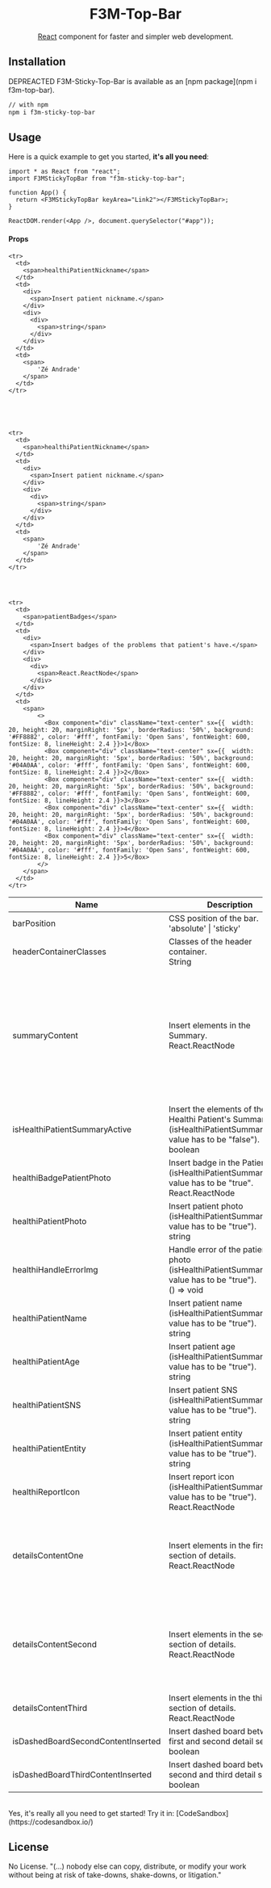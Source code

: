 <!-- <p align="center">
  <a href="https://mpds.f3m.pt/" rel="noopener" target="_blank"><img width="350" src="https://i.imgur.com/OANOfLI.png" alt="MPDS logo"></a></p>
</p> -->

<h1 align="center">F3M-Top-Bar</h1>

<div align="center">

[React](https://reactjs.org/) component for faster and simpler web development.

<!--
[![license](https://img.shields.io/badge/license-MIT-blue.svg)](https://github.com/mui-org/material-ui/blob/master/LICENSE)
[![npm latest package](https://img.shields.io/npm/v/@material-ui/core/latest.svg)](https://www.npmjs.com/package/@material-ui/core)
[![npm next package](https://img.shields.io/npm/v/@material-ui/core/next.svg)](https://www.npmjs.com/package/@material-ui/core)
[![npm downloads](https://img.shields.io/npm/dm/@material-ui/core.svg)](https://www.npmjs.com/package/@material-ui/core)
[![CircleCI](https://img.shields.io/circleci/project/github/mui-org/material-ui/next.svg)](https://app.circleci.com/pipelines/github/mui-org/material-ui?branch=next)
[![Coverage Status](https://img.shields.io/codecov/c/github/mui-org/material-ui/next.svg)](https://codecov.io/gh/mui-org/material-ui/branch/next)
[![Follow on Twitter](https://img.shields.io/twitter/follow/MaterialUI.svg?label=follow+Material-UI)](https://twitter.com/MaterialUI)
[![Dependabot Status](https://api.dependabot.com/badges/status?host=github&repo=mui-org/material-ui)](https://dependabot.com)
[![Average time to resolve an issue](https://isitmaintained.com/badge/resolution/mui-org/material-ui.svg)](https://isitmaintained.com/project/mui-org/material-ui 'Average time to resolve an issue')
[![Crowdin](https://badges.crowdin.net/material-ui-docs/localized.svg)](https://translate.material-ui.com/project/material-ui-docs)
[![Open Collective backers and sponsors](https://img.shields.io/opencollective/all/material-ui)](https://opencollective.com/material-ui) -->

</div>

## Installation
DEPREACTED
F3M-Sticky-Top-Bar is available as an [npm package](npm i f3m-top-bar).

```sh
// with npm
npm i f3m-sticky-top-bar

```

## Usage

Here is a quick example to get you started, **it's all you need**:

```tsx
import * as React from "react";
import F3MStickyTopBar from "f3m-sticky-top-bar";

function App() {
  return <F3MStickyTopBar keyArea="Link2"></F3MStickyTopBar>;
}

ReactDOM.render(<App />, document.querySelector("#app"));
```

<h4>Props</h4>

<table>
  <thead>
    <tr>
      <th>Name</th>
      <th>Description</th>
      <th>Default</th>
    </tr>
  </thead>
  <tbody>
    <tr>
      <td>
        <span>barPosition</span>
      </td>
      <td>
        <div>
          <span>CSS position of the bar.</span>
        </div>
        <div>
          <div>
            <span>'absolute' | 'sticky'</span>
          </div>
        </div>
      </td>
      <td>
        <span>'absolute'</span>
      </td>
    </tr>
    <tr>
      <td>
        <span>headerContainerClasses</span>
      </td>
      <td>
        <div>
          <span>Classes of the header container.</span>
        </div>
        <div>
          <div>
            <span>String</span>
          </div>
        </div>
      </td>
      <td>
        <span>-
        </span>
      </td>
    </tr>
    <tr>
      <td>
        <span>summaryContent</span>
      </td>
      <td>
        <div>
          <span>Insert elements in the Summary.</span>
        </div>
        <div>
          <div>
            <span>React.ReactNode</span>
          </div>
        </div>
      </td>
      <td>
       <>
      <div className="d-flex w-100">
        <div className='position-relative'>
        {healthiBadgePatientPhoto}
          <img
              className={`border rounded my-auto`}
              src={healthiPatientPhoto}
              onError={healthiHandleErrorImg}
              style={{width: 45, height: 45}}
          />
          </div>
          <div className="d-flex flex-column px-3 text-nowrap my-auto" style={{fontFamily: 'Roboto', fontSize: 13}}>
            <div className='d-block' style={{ fontSize: 15}}><b>{healthiPatientNickname}</b> ({healthiPatientAge})</div>
            <div className='d-block'>{healthiPatientName}</div>
          </div>
          <div className="d-flex flex-column w-100 my-auto mx-4  text-nowrap " style={{fontFamily: 'Roboto', fontSize: 13, overflow: 'hidden', textOverflow: 'ellipsis'}}>
            <div className="w-100 text-nowrap" style={{overflow: 'hidden', textOverflow: 'ellipsis'}}><b>SNS:</b> {healthiPatientSNS} {healthiPatientEntity}  |  <b><a>Diagnóstico Principal</a></b>: Ataque Isquêmico Transitó... </div>
            <div className="w-100 text-nowrap" style={{overflow: 'hidden', textOverflow: 'ellipsis'}}><b>Gestor de Caso</b>: Tânia Palma  |  <b>C. Emergência</b>: 933 333 333</div>
          </div>
        <div className=" my-auto">
          <TextField
              id="standard-select-currency"
              className="mx-5"
              select
              label="Episódio"
              value='30/01/2021 (Internamento)'
              /* value={episode}
              onChange={handleChange} */
              variant="standard"
              InputLabelProps={{
                  sx:{fontWeight: 'bold', color: '#444444'}
              }}
              >
              {episodes.map((option) => (
                  <MenuItem key={option.value} value={option.value}>
                      {option.value}
                  </MenuItem>
              ))}
          </TextField>
        </div>
        <div className="d-flex ms-auto my-auto">
            {patientBadges}
        </div>
      </div>
    </>
      </td>
    </tr>
    <tr>
      <td>
        <span>isHealthiPatientSummaryActive</span>
      </td>
      <td>
        <div>
          <span>Insert the elements of the Healthi Patient's Summary. (isHealthiPatientSummaryActive value has to be "false").</span>
        </div>
        <div>
          <div>
            <span>boolean</span>
          </div>
        </div>
      </td>
      <td>
        <span>false</span>
      </td>
    </tr>
    <tr>
      <td>
        <span>healthiBadgePatientPhoto</span>
      </td>
      <td>
        <div>
          <span>Insert badge in the PatientPhoto (isHealthiPatientSummaryActive value has to be "true".</span>
        </div>
        <div>
          <div>
            <span>React.ReactNode</span>
          </div>
        </div>
      </td>
      <td>
        <span><span className={`badge rounded-pill bg-danger`} style={{position: 'absolute', left: '50%', transform: 'translateX(-50%)', zIndex: 1, bottom: -10, fontSize: '7px', textTransform: 'capitalize', width: '42px', maxHeight: '13px'}}>
        Inativo
    </span>,</span>
      </td>
    </tr>
    <tr>
      <td>
        <span>healthiPatientPhoto</span>
      </td>
      <td>
        <div>
          <span>Insert patient photo (isHealthiPatientSummaryActive value has to be "true").
</span>
        </div>
        <div>
          <div>
            <span>string</span>
          </div>
        </div>
      </td>
      <td>
      <span>
        'https://www.looper.com/img/gallery/why-did-the-old-man-play-in-squid-game/l-intro-1633465995.jpg',
</span>
      </td>
    </tr>
    <tr>
      <td>
        <span>healthiHandleErrorImg</span>
      </td>
      <td>
        <div>
          <span>Handle error of the patient photo (isHealthiPatientSummaryActive value has to be "true").</span>
        </div>
        <div>
          <div>
            <span>() => void</span>
          </div>
        </div>
      </td>
      <td>
        <span>
        -
        </span>
      </td>
    </tr>
    <tr>
      <td>
        <span>healthiPatientName</span>
      </td>
      <td>
        <div>
          <span>Insert patient name (isHealthiPatientSummaryActive value has to be "true").</span>
        </div>
        <div>
          <div>
            <span>string</span>
          </div>
        </div>
      </td>
      <td>
        <span>
        'José Pereira Andrade'
        </span>
      </td>
    </tr>
    <tr>
      <td>
        <span>healthiPatientAge</span>
      </td>
      <td>
        <div>
          <span>Insert patient age (isHealthiPatientSummaryActive value has to be "true").</span>
        </div>
        <div>
          <div>
            <span>string</span>
          </div>
        </div>
      </td>
      <td>
        <span>
            '92 anos'
        </span>
      </td>
    </tr>
    <tr>
      <td>
        <span>healthiPatientSNS</span>
      </td>
      <td>
        <div>
          <span>Insert patient SNS (isHealthiPatientSummaryActive value has to be "true").</span>
        </div>
        <div>
          <div>
            <span>string</span>
          </div>
        </div>
      </td>
      <td>
        <span>
            '001'
        </span>
      </td>
    </tr>
    <tr>
      <td>
        <span>healthiPatientEntity</span>
      </td>
      <td>
        <div>
          <span>Insert patient entity (isHealthiPatientSummaryActive value has to be "true").</span>
        </div>
        <div>
          <div>
            <span>string</span>
          </div>
        </div>
      </td>
      <td>
        <span>
            'Por definir'
        </span>
      </td>
    </tr>
    <tr>
      <td>
        <span>healthiReportIcon</span>
      </td>
      <td>
        <div>
          <span>Insert report icon (isHealthiPatientSummaryActive value has to be "true").</span>
        </div>
        <div>
          <div>
            <span>React.ReactNode</span>
          </div>
        </div>
      </td>
      <td>
        <span>
            <ReportProblemIcon
                id={'popoverbutton'}
                aria-owns={'mouse-over-popover'}
                aria-haspopup="true"
                className={`ml-4`}
                style={{color: "#FF9800"}}></ReportProblemIcon>
        </span>
      </td>
    </tr>
    <tr>
      <td>
        <span>detailsContentOne</span>
      </td>
      <td>
        <div>
          <span>Insert elements in the first section of details.</span>
        </div>
        <div>
          <div>
            <span>React.ReactNode</span>
          </div>
        </div>
      </td>
      <td>
        <span>
            <div style={{display: 'grid', gridGap: 5, fontSize: 14, whiteSpace: 'nowrap', gridTemplateColumns: 'min-content auto min-content auto'}}>
                <div className={`fw-bold`}>Nacionalidade</div>
                <div className={`ps-2`}>Portuguesa</div>
                <div className={`fw-bold`}>Nº de Beneficiário</div>
                <div className={`ps-2`}>001 | 20/08/2025</div>
                <div className={`fw-bold`}>Contatos</div>
                <div className={`ps-2`}>918804958 | squidOldMan@nflx.pt</div>
                <div className={`fw-bold`}>CESD</div>
                <div className={`ps-2`}>00000000012345678914</div>
            </div>
        </span>
      </td>
    </tr>
    <tr>
      <td>
        <span>detailsContentSecond</span>
      </td>
      <td>
        <div>
          <span>Insert elements in the second section of details.</span>
        </div>
        <div>
          <div>
            <span>React.ReactNode</span>
          </div>
        </div>
      </td>
      <td>
        <span>
            <>
    <Typography variant="h6" className={`fw-bold`}>
        Benefícios
    </Typography>
    <div className={`row`} style={{fontSize: 14}}>
        <div className={`col-6 d-flex`}>
        <Typography variant="h5" className={`fw-bold pe-4`}>R</Typography>
            <div className="d-flex flex-column">
                <label className="pt-1">
                    Beneficiários do Complemento Solidário para Idosos (BAS)
                </label> 
            </div>
        </div>
        <div className={`col-6 d-flex`}>
            <Typography variant="h5" className={`fw-bold pe-4`}>O</Typography>
            <div className="d-flex flex-column">
                <label className="pt-1" >
                    Doentes crónicos com guia
                </label>
            </div>
            </div>
        </div>
        <Typography variant="h6" className={`fw-bold mt-2`}>
            Regimes de Exceção
        </Typography>
        <div className={`pt-2`} style={{display: 'grid', gridGap: 5, fontSize: 14, whiteSpace: 'nowrap', gridTemplateColumns: 'min-content auto'}}>
            <div className={`fw-bold`}>Vítimas de Incêndio</div>
            <div className={``}>|  <span className={`fst-italic`}>Início</span>: 01/12/2016</div>
        </div>
    </>
        </span>
      </td>
    </tr>
    <tr>
      <td>
        <span>detailsContentThird</span>
      </td>
      <td>
        <div>
          <span>Insert elements in the third section of details.</span>
        </div>
        <div>
          <div>
            <span>React.ReactNode</span>
          </div>
        </div>
      </td>
      <td>
        <span>
            <>
    <Typography variant="h6" className={`fw-bold d-inline`}>
        Alergias
    </Typography>
    <IconButton size='small' disableFocusRipple disableRipple style={{right: 10, zIndex: 1, position: 'absolute'}} color="primary" aria-label="save">
    <EditIcon />
    </IconButton>
    <div style={{fontSize: 14}}>
        <span style={{fontStyle: 'italic'}}>Sem alergias.</span>
    </div>
    </>
        </span>
      </td>
    </tr>
    <tr>
      <td>
        <span>isDashedBoardSecondContentInserted</span>
      </td>
      <td>
        <div>
          <span>Insert dashed board between first and second detail section.</span>
        </div>
        <div>
          <div>
            <span>boolean</span>
          </div>
        </div>
      </td>
      <td>
        <span>
            true
        </span>
      </td>
    </tr>
    <tr>
      <td>
        <span>isDashedBoardThirdContentInserted</span>
      </td>
      <td>
        <div>
          <span>Insert dashed board between second and third detail section.</span>
        </div>
        <div>
          <div>
            <span>boolean</span>
          </div>
        </div>
      </td>
      <td>
        <span>
            true
        </span>
      </td>
    </tr>
    
    <tr>
      <td>
        <span>healthiPatientNickname</span>
      </td>
      <td>
        <div>
          <span>Insert patient nickname.</span>
        </div>
        <div>
          <div>
            <span>string</span>
          </div>
        </div>
      </td>
      <td>
        <span>
            'Zé Andrade'
        </span>
      </td>
    </tr>
    
    
    
    
    
    <tr>
      <td>
        <span>healthiPatientNickname</span>
      </td>
      <td>
        <div>
          <span>Insert patient nickname.</span>
        </div>
        <div>
          <div>
            <span>string</span>
          </div>
        </div>
      </td>
      <td>
        <span>
            'Zé Andrade'
        </span>
      </td>
    </tr>
    
    
    
    
    <tr>
      <td>
        <span>patientBadges</span>
      </td>
      <td>
        <div>
          <span>Insert badges of the problems that patient's have.</span>
        </div>
        <div>
          <div>
            <span>React.ReactNode</span>
          </div>
        </div>
      </td>
      <td>
        <span>
            <>
              <Box component="div" className="text-center" sx={{  width: 20, height: 20, marginRight: '5px', borderRadius: '50%', background: '#FF8882', color: '#fff', fontFamily: 'Open Sans', fontWeight: 600, fontSize: 8, lineHeight: 2.4 }}>1</Box>
              <Box component="div" className="text-center" sx={{  width: 20, height: 20, marginRight: '5px', borderRadius: '50%', background: '#04A0AA', color: '#fff', fontFamily: 'Open Sans', fontWeight: 600, fontSize: 8, lineHeight: 2.4 }}>2</Box>
              <Box component="div" className="text-center" sx={{  width: 20, height: 20, marginRight: '5px', borderRadius: '50%', background: '#FF8882', color: '#fff', fontFamily: 'Open Sans', fontWeight: 600, fontSize: 8, lineHeight: 2.4 }}>3</Box>
              <Box component="div" className="text-center" sx={{  width: 20, height: 20, marginRight: '5px', borderRadius: '50%', background: '#04A0AA', color: '#fff', fontFamily: 'Open Sans', fontWeight: 600, fontSize: 8, lineHeight: 2.4 }}>4</Box>
              <Box component="div" className="text-center" sx={{  width: 20, height: 20, marginRight: '5px', borderRadius: '50%', background: '#04A0AA', color: '#fff', fontFamily: 'Open Sans', fontWeight: 600, fontSize: 8, lineHeight: 2.4 }}>5</Box>
            </>
        </span>
      </td>
    </tr>
  </tbody>
</table>
<br>
Yes, it's really all you need to get started! Try it in:
[CodeSandbox](https://codesandbox.io/)
<br>

## License

No License. "(...) nobody else can copy, distribute, or modify your work without being at risk of take-downs, shake-downs, or litigation."
